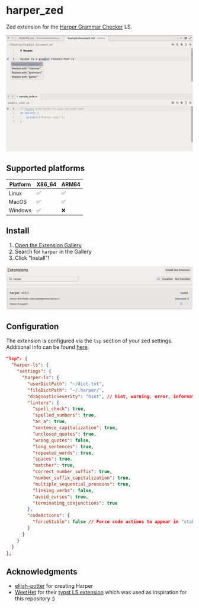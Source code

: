# harper_zed

Zed extension for the
[Harper Grammar Checker](https://github.com/elijah-potter/harper) LS.

![Harper running inside zed](./images/zed_demo.png)

## Supported platforms

| Platform | X86_64 | ARM64 |
|---|---|---|
| Linux | ✅ | ✅ |
| MacOS | ✅ | ✅ |
| Windows | ✅ | ❌ |

## Install

1. [Open the Extension Gallery](https://zed.dev/docs/extensions/installing-extensions)
2. Search for `harper` in the Gallery
3. Click "Install"!

![Harper in the Zed Extension Gallery](./images/extension_in_gallery.png)

## Configuration

The extension is configured via the `lsp` section of your zed settings.
Additional info can be found [here](https://github.com/elijah-potter/harper/tree/master/harper-ls).
```json
"lsp": {
  "harper-ls": {
    "settings": {
      "harper-ls": {
        "userDictPath": "~/dict.txt",
        "fileDictPath": "~/.harper/",
        "diagnosticSeverity": "hint", // hint, warning, error, information
        "linters": {
          "spell_check": true,
          "spelled_numbers": true,
          "an_a": true,
          "sentence_capitalization": true,
          "unclosed_quotes": true,
          "wrong_quotes": false,
          "long_sentences": true,
          "repeated_words": true,
          "spaces": true,
          "matcher": true,
          "correct_number_suffix": true,
          "number_suffix_capitalization": true,
          "multiple_sequential_pronouns": true,
          "linking_verbs": false,
          "avoid_curses": true,
          "terminating_conjunctions": true
        },
        "codeActions": {
          "forceStable": false // Force code actions to appear in "stable" positions
        }
      }
    }
  }
},
```

## Acknowledgments

- [elijah-potter](https://github.com/elijah-potter) for creating Harper
- [WeetHet](https://github.com/WeetHet) for their
  [typst LS extension](https://github.com/WeetHet/typst.zed) which was used as
  inspiration for this repository :)
